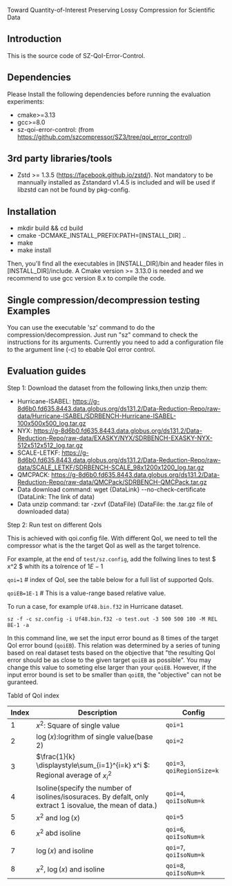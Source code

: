 Toward Quantity-of-Interest Preserving Lossy Compression for Scientific Data
## Introduction

This is the source code of SZ-QoI-Error-Control. 
## Dependencies

Please Install the following dependencies before running the evaluation experiments:

* cmake>=3.13
* gcc>=8.0
* sz-qoi-error-control: (from https://github.com/szcompressor/SZ3/tree/qoi_error_control)

## 3rd party libraries/tools

* Zstd >= 1.3.5 (https://facebook.github.io/zstd/). Not mandatory to be mannually installed as Zstandard v1.4.5 is included and will be used if libzstd can not be found by
  pkg-config.

## Installation

* mkdir build && cd build
* cmake -DCMAKE_INSTALL_PREFIX:PATH=[INSTALL_DIR] ..
* make
* make install

Then, you'll find all the executables in [INSTALL_DIR]/bin and header files in [INSTALL_DIR]/include. A Cmake version >= 3.13.0 is needed and we recommend to use gcc version 8.x to compile the code. 

## Single compression/decompression testing Examples

You can use the executable 'sz' command to do the compression/decompression. Just run "sz" command to check the instructions for its arguments.
Currently you need to add a configuration file to the argument line (-c) to ebable QoI error control. 

## Evaluation guides

Step 1: Download the dataset from the following links,then unzip them:

* Hurricane-ISABEL: https://g-8d6b0.fd635.8443.data.globus.org/ds131.2/Data-Reduction-Repo/raw-data/Hurricane-ISABEL/SDRBENCH-Hurricane-ISABEL-100x500x500_log.tar.gz
* NYX: https://g-8d6b0.fd635.8443.data.globus.org/ds131.2/Data-Reduction-Repo/raw-data/EXASKY/NYX/SDRBENCH-EXASKY-NYX-512x512x512_log.tar.gz
* SCALE-LETKF: https://g-8d6b0.fd635.8443.data.globus.org/ds131.2/Data-Reduction-Repo/raw-data/SCALE_LETKF/SDRBENCH-SCALE_98x1200x1200_log.tar.gz
* QMCPACK: https://g-8d6b0.fd635.8443.data.globus.org/ds131.2/Data-Reduction-Repo/raw-data/QMCPack/SDRBENCH-QMCPack.tar.gz
* Data download command: wget {DataLink} --no-check-certificate (DataLink: The link of data)
* Data unzip command: tar -zxvf {DataFile} (DataFile: the .tar.gz file of downloaded data)

Step 2: Run test on different QoIs

This is achieved with qoi.config file. With different QoI, we need to tell the compressor what is the the target QoI as well as the target tolrence. 

For example, at the end of `test/sz.config`, add the follwing lines to test $ x^2 $ whith its a tolrence of $1E-1$

`qoi=1` # index of QoI, see the table below for a full list of supported QoIs. 

`qoiEB=1E-1`  # This is a value-range based relative value.

To run a case, for example `Uf48.bin.f32` in Hurricane dataset.


`sz -f -c sz.config -i Uf48.bin.f32 -o test.out -3 500 500 100 -M REL 8E-1 -a`

In this command line, we set the input error bound as 8 times of the target QoI error bound (`qoiEB`). This relation was determined by a series of tuning based on real dataset tests based on the objective that "the resulting QoI error should be as close to the given target `qoiEB` as possible". You may change this value to someting else larger than your `qoiEB`. However, if the input error bound is set to be smaller than `qoiEB`, the "objective" can not be guranteed. 



Tabld of QoI index 

| Index | Description | Config |
| --- | ---- |----| 
| 1 | $x^2$: Square of single value | `qoi=1` |
| 2 | $\log(x)$:logrithm of single value(base 2) | `qoi=2`
| 3 | $\frac{1}{k} \displaystyle\sum_{i=1}^{i=k} x^i $: Regional average of $x_i^2$| `qoi=3`, `qoiRegionSize=k`|
| 4 | Isoline(specify the number of isolines/isosuraces. By defalt, only extract $1$ isovalue, the mean of data.)| `qoi=4`, `qoiIsoNum=k`|
| 5 | $x^2$ and $\log(x)$ | `qoi=5`|
| 6 | $x^2$ abd isoline | `qoi=6`, `qoiIsoNum=k`|
| 7 | $\log(x)$ and isoline | `qoi=7`, `qoiIsoNum=k`|
| 8 | $x^2$, $\log(x)$ and isoline | `qoi=8`, `qoiIsoNum=k`|



